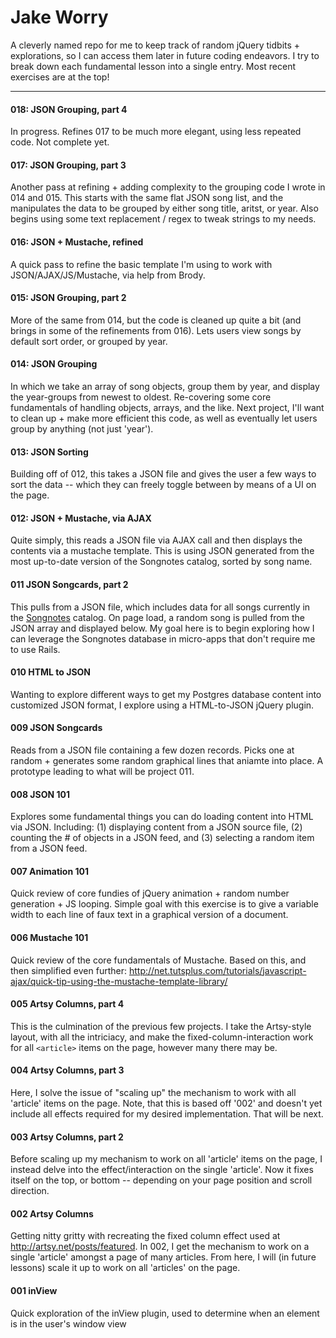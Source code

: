 # Jake Worry

A cleverly named repo for me to keep track of random jQuery tidbits + explorations, so I can access them later in future coding endeavors. I try to break down each fundamental lesson into a single entry. Most recent exercises are at the top!

---

#### 018: JSON Grouping, part 4
In progress. Refines 017 to be much more elegant, using less repeated code. Not complete yet.

#### 017: JSON Grouping, part 3
Another pass at refining + adding complexity to the grouping code I wrote in 014 and 015. This starts with the same flat JSON song list, and the manipulates the data to be grouped by either song title, aritst, or year. Also begins using some text replacement / regex to tweak strings to my needs.

#### 016: JSON + Mustache, refined
A quick pass to refine the basic template I'm using to work with JSON/AJAX/JS/Mustache, via help from Brody.

#### 015: JSON Grouping, part 2
More of the same from 014, but the code is cleaned up quite a bit (and brings in some of the refinements from 016). Lets users view songs by default sort order, or grouped by year.

#### 014: JSON Grouping
In which we take an array of song objects, group them by year, and display the year-groups from newest to oldest. Re-covering some core fundamentals of handling objects, arrays, and the like. Next project, I'll want to clean up + make more efficient this code, as well as eventually let users group by anything (not just 'year').

#### 013: JSON Sorting
Building off of 012, this takes a JSON file and gives the user a few ways to sort the data -- which they can freely toggle between by means of a UI on the page.

#### 012: JSON + Mustache, via AJAX
Quite simply, this reads a JSON file via AJAX call and then displays the contents via a mustache template. This is using JSON generated from the most up-to-date version of the Songnotes catalog, sorted by song name.

#### 011 JSON Songcards, part 2
This pulls from a JSON file, which includes data for all songs currently in the <a href="http://www.songnotes.cc">Songnotes</a> catalog. On page load, a random song is pulled from the JSON array and displayed below. My goal here is to begin exploring how I can leverage the Songnotes database in micro-apps that don't require me to use Rails.

#### 010 HTML to JSON
Wanting to explore different ways to get my Postgres database content into customized JSON format, I explore using a HTML-to-JSON jQuery plugin.

#### 009 JSON Songcards
Reads from a JSON file containing a few dozen records. Picks one at random + generates some random graphical lines that aniamte into place. A prototype leading to what will be project 011.

#### 008 JSON 101

Explores some fundamental things you can do loading content into HTML via JSON. Including: (1) displaying content from a JSON source file, (2) counting the # of objects in a JSON feed, and (3) selecting a random item from a JSON feed.

#### 007 Animation 101

Quick review of core fundies of jQuery animation + random number generation + JS looping. Simple goal with this exercise is to give a variable width to each line of faux text in a graphical version of a document.

#### 006 Mustache 101

Quick review of the core fundamentals of Mustache. Based on this, and then simplified even further: http://net.tutsplus.com/tutorials/javascript-ajax/quick-tip-using-the-mustache-template-library/

#### 005 Artsy Columns, part 4

This is the culmination of the previous few projects. I take the Artsy-style layout, with all the intriciacy, and make the fixed-column-interaction work for all `<article>` items on the page, however many there may be.

#### 004 Artsy Columns, part 3

Here, I solve the issue of "scaling up" the mechanism to work with all 'article' items on the page. Note, that this is based off '002' and doesn't yet include all effects required for my desired implementation. That will be next.

#### 003 Artsy Columns, part 2

Before scaling up my mechanism to work on all 'article' items on the page, I instead delve into the effect/interaction on the single 'article'. Now it fixes itself on the top, or bottom -- depending on your page position and scroll direction.

#### 002 Artsy Columns

Getting nitty gritty with recreating the fixed column effect used at http://artsy.net/posts/featured. In 002, I get the mechanism to work on a single 'article' amongst a page of many articles. From here, I will (in future lessons) scale it up to work on all 'articles' on the page.

#### 001 inView

Quick exploration of the inView plugin, used to determine when an element is in the user's window view